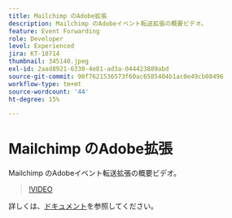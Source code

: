 ```yaml
---
title: Mailchimp のAdobe拡張
description: Mailchimp のAdobeイベント転送拡張の概要ビデオ。
feature: Event Forwarding
role: Developer
level: Experienced
jira: KT-10714
thumbnail: 345140.jpeg
exl-id: 2aad8921-6330-4e81-ad3a-044423889abd
source-git-commit: 90f7621536573f60ac6585404b1ac0e49cb08496
workflow-type: tm+mt
source-wordcount: '44'
ht-degree: 15%

---
```


# Mailchimp のAdobe拡張

Mailchimp のAdobeイベント転送拡張の概要ビデオ。

>[!VIDEO](https://video.tv.adobe.com/v/345140/?quality=12&learn=on)

詳しくは、[ドキュメント](https://experienceleague.adobe.com/docs/experience-platform/tags/extensions/adobe/mailchimp-edge/overview.html)を参照してください。
